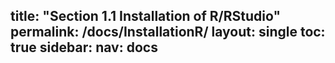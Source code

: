 title: "Section 1.1 Installation of R/RStudio"
permalink: /docs/InstallationR/
layout: single
toc: true
sidebar:
  nav: docs
---

